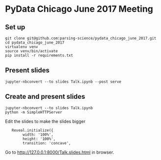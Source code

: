 # PyData Chicago June 2017 Meeting

## Set up
```
git clone git@github.com:parsing-science/pydata_chicago_june_2017.git
cd pydata_chicago_june_2017
virtualenv venv
source venv/bin/activate
pip install -r requirements.txt
```

## Present slides
```
jupyter-nbconvert --to slides Talk.ipynb --post serve
```

## Create and present slides
```
jupyter-nbconvert --to slides Talk.ipynb
python -m SimpleHTTPServer
```

Edit the slides to make the slides bigger
```
   Reveal.initialize({
        width: '100%',
        height: '100%',
        transition: 'concave',
```

Go to http://127.0.0.1:8000/Talk.slides.html in browser.